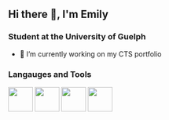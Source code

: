 ## Hi there 👋, I'm Emily
### Student at the University of Guelph
- 🔭 I’m currently working on my CTS portfolio

### Langauges and Tools
<img 
  src="https://cdn.jsdelivr.net/gh/devicons/devicon@latest/icons/python/python-original-wordmark.svg" 
  width="50" 
  height="50"
/>
<img src="https://cdn.jsdelivr.net/gh/devicons/devicon@latest/icons/fusion/fusion-original.svg" 
  width="50" 
  height="50"
  />
<img src="https://cdn.jsdelivr.net/gh/devicons/devicon@latest/icons/canva/canva-original.svg" 
  width="50" 
  height="50"/>
<img src="https://cdn.jsdelivr.net/gh/devicons/devicon@latest/icons/photoshop/photoshop-original.svg" 
  width="50" 
  height="50"/>




<!--
**emilys16/emilys16** is a ✨ _special_ ✨ repository because its `README.md` (this file) appears on your GitHub profile.

Here are some ideas to get you started:

- 🔭 I’m currently working on ...
- 🌱 I’m currently learning ...
- 👯 I’m looking to collaborate on ...
- 🤔 I’m looking for help with ...
- 💬 Ask me about ...
- 📫 How to reach me: ...
- 😄 Pronouns: ...
- ⚡ Fun fact: ...
-->
